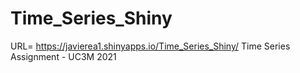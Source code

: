# Time_Series_Shiny
URL= https://javierea1.shinyapps.io/Time_Series_Shiny/
Time Series Assignment - UC3M 2021
